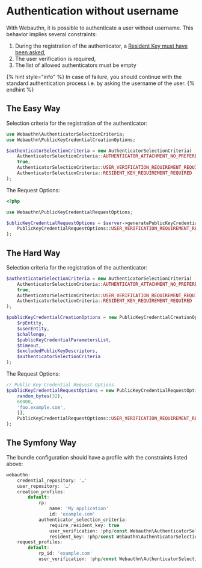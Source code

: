 # Authentication without username

With Webauthn, it is possible to authenticate a user without username. This behavior implies several constraints:

1. During the registration of the authenticator, a [Resident Key must have been asked](authenticator-selection-criteria.md#resident-key),
2. The user verification is required,
3. The list of allowed authenticators must be empty

{% hint style="info" %}
In case of failure, you should continue with the standard authentication process i.e. by asking the username of the user.
{% endhint %}

## The Easy Way

Selection criteria for the registration of the authenticator:

```php
use Webauthn\AuthenticatorSelectionCriteria;
use Webauthn\PublicKeyCredentialCreationOptions;

$authenticatorSelectionCriteria = new AuthenticatorSelectionCriteria(
    AuthenticatorSelectionCriteria::AUTHENTICATOR_ATTACHMENT_NO_PREFERENCE,
    true,                                                                   // Resident key required
    AuthenticatorSelectionCriteria::USER_VERIFICATION_REQUIREMENT_REQUIRED, // User verification required
    AuthenticatorSelectionCriteria::RESIDENT_KEY_REQUIREMENT_REQUIRED
);
```

The Request Options:

```php
<?php

use Webauthn\PublicKeyCredentialRequestOptions;

$ublicKeyCredentialRequestOptions = $server->generatePublicKeyCredentialRequestOptions(
    PublicKeyCredentialRequestOptions::USER_VERIFICATION_REQUIREMENT_REQUIRED,
);
```

## The Hard Way

Selection criteria for the registration of the authenticator:

```php
$authenticatorSelectionCriteria = new AuthenticatorSelectionCriteria(
    AuthenticatorSelectionCriteria::AUTHENTICATOR_ATTACHMENT_NO_PREFERENCE,
    true,                                                                   // Resident key required
    AuthenticatorSelectionCriteria::USER_VERIFICATION_REQUIREMENT_REQUIRED, // User verification required
    AuthenticatorSelectionCriteria::RESIDENT_KEY_REQUIREMENT_REQUIRED
);

$publicKeyCredentialCreationOptions = new PublicKeyCredentialCreationOptions(
    $rpEntity,
    $userEntity,
    $challenge,
    $publicKeyCredentialParametersList,
    $timeout,
    $excludedPublicKeyDescriptors,
    $authenticatorSelectionCriteria
);
```

The Request Options:

```php
// Public Key Credential Request Options
$publicKeyCredentialRequestOptions = new PublicKeyCredentialRequestOptions(
    random_bytes(32),
    60000, 
    'foo.example.com',
    [],
    PublicKeyCredentialRequestOptions::USER_VERIFICATION_REQUIREMENT_REQUIRED
);
```

## The Symfony Way

The bundle configuration should have a profile with the constraints listed above:

```javascript
webauthn:
    credential_repository: '…'
    user_repository: '…'
    creation_profiles:
        default:
            rp:
                name: 'My application'
                id: 'example.com'
            authenticator_selection_criteria:
                require_resident_key: true
                user_verification: !php/const Webauthn\AuthenticatorSelectionCriteria::USER_VERIFICATION_REQUIREMENT_REQUIRED
                resident_key: !php/const Webauthn\AuthenticatorSelectionCriteria::RESIDENT_KEY_REQUIREMENT_REQUIRED
    request_profiles:
        default:
            rp_id: 'example.com'
            user_verification: !php/const Webauthn\AuthenticatorSelectionCriteria::USER_VERIFICATION_REQUIREMENT_REQUIRED
```

